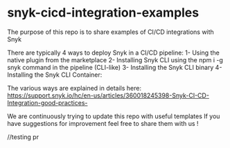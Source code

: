 # snyk-cicd-integration-examples
The purpose of this repo is to share examples of CI/CD integrations with Snyk

There are typically 4 ways to deploy Snyk in a CI/CD pipeline:
1- Using the native plugin from the marketplace
2- Installing Snyk CLI using the npm i -g snyk command in the pipeline (CLI-like)
3- Installing the Snyk CLI binary 
4- Installing the Snyk CLI Container: 

The various ways are explained in details here:
https://support.snyk.io/hc/en-us/articles/360018245398-Snyk-CI-CD-Integration-good-practices-

We are continuously trying to update this repo with useful templates
If you have suggestions for improvement feel free to share them with us !

//testing pr
